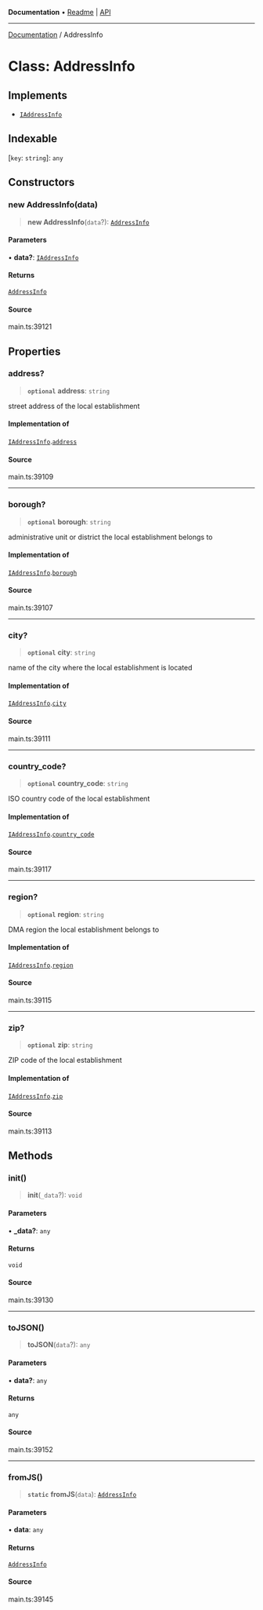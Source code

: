 **Documentation** • [Readme](../README.md) \| [API](../globals.md)

***

[Documentation](../README.md) / AddressInfo

# Class: AddressInfo

## Implements

- [`IAddressInfo`](../interfaces/IAddressInfo.md)

## Indexable

 \[`key`: `string`\]: `any`

## Constructors

### new AddressInfo(data)

> **new AddressInfo**(`data`?): [`AddressInfo`](AddressInfo.md)

#### Parameters

• **data?**: [`IAddressInfo`](../interfaces/IAddressInfo.md)

#### Returns

[`AddressInfo`](AddressInfo.md)

#### Source

main.ts:39121

## Properties

### address?

> **`optional`** **address**: `string`

street address of the local establishment

#### Implementation of

[`IAddressInfo`](../interfaces/IAddressInfo.md).[`address`](../interfaces/IAddressInfo.md#address)

#### Source

main.ts:39109

***

### borough?

> **`optional`** **borough**: `string`

administrative unit or district the local establishment belongs to

#### Implementation of

[`IAddressInfo`](../interfaces/IAddressInfo.md).[`borough`](../interfaces/IAddressInfo.md#borough)

#### Source

main.ts:39107

***

### city?

> **`optional`** **city**: `string`

name of the city where the local establishment is located

#### Implementation of

[`IAddressInfo`](../interfaces/IAddressInfo.md).[`city`](../interfaces/IAddressInfo.md#city)

#### Source

main.ts:39111

***

### country\_code?

> **`optional`** **country\_code**: `string`

ISO country code of the local establishment

#### Implementation of

[`IAddressInfo`](../interfaces/IAddressInfo.md).[`country_code`](../interfaces/IAddressInfo.md#country_code)

#### Source

main.ts:39117

***

### region?

> **`optional`** **region**: `string`

DMA region the local establishment belongs to

#### Implementation of

[`IAddressInfo`](../interfaces/IAddressInfo.md).[`region`](../interfaces/IAddressInfo.md#region)

#### Source

main.ts:39115

***

### zip?

> **`optional`** **zip**: `string`

ZIP code of the local establishment

#### Implementation of

[`IAddressInfo`](../interfaces/IAddressInfo.md).[`zip`](../interfaces/IAddressInfo.md#zip)

#### Source

main.ts:39113

## Methods

### init()

> **init**(`_data`?): `void`

#### Parameters

• **\_data?**: `any`

#### Returns

`void`

#### Source

main.ts:39130

***

### toJSON()

> **toJSON**(`data`?): `any`

#### Parameters

• **data?**: `any`

#### Returns

`any`

#### Source

main.ts:39152

***

### fromJS()

> **`static`** **fromJS**(`data`): [`AddressInfo`](AddressInfo.md)

#### Parameters

• **data**: `any`

#### Returns

[`AddressInfo`](AddressInfo.md)

#### Source

main.ts:39145
